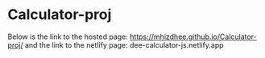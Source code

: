 # Calculator-proj

Below is the link to the hosted page:
https://mhizdhee.github.io/Calculator-proj/
and the link to the netlify page:
dee-calculator-js.netlify.app

